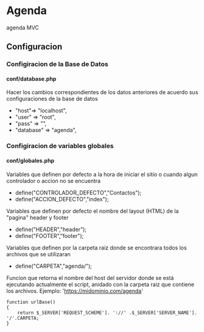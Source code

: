 # Agenda
agenda MVC

## Configuracion
### Configiracion de la Base de Datos
#### conf/database.php

Hacer los cambios correspondientes de los datos anteriores de acuerdo sus configuraciones de la base de datos

* "host"=> "localhost",
*  "user"      => "root",
*  "pass"      => "",
*  "database"  => "agenda",

### Configiracion de variables globales
#### conf/globales.php

Variables que definen por defecto a la hora de iniciar el sitio o cuando algun controlador o accion no se encuentra

* define("CONTROLADOR_DEFECTO","Contactos");
* define("ACCION_DEFECTO","index");

Variables que definen por defecto el nombre del layout (HTML) de la "pagina" header y footer
* define("HEADER","header");
* define("FOOTER","footer");

Variables que definen por la carpeta raiz donde se encontrara todos los archivos que se utilizaran 
* define("CARPETA","agenda/");

Funcion que retorna el nombre del host del servidor donde se está ejecutando actualmente el script, anidado con la carpeta raiz que contiene los archivos.
Ejemplo:
'https://midominio.com/agenda'

    function urlBase()
    {
        return $_SERVER['REQUEST_SCHEME']. '://' .$_SERVER['SERVER_NAME']. '/'.CARPETA;
    }
